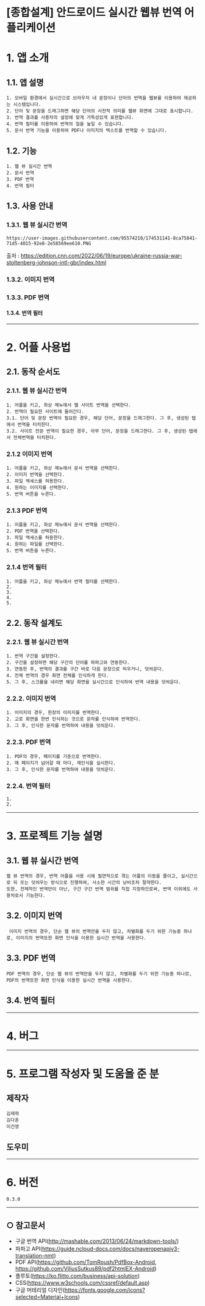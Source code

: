 [종합설계] 안드로이드 실시간 웹뷰 번역 어플리케이션
======================

# 1. 앱 소개
## 1.1. 앱 설명
    1. 모바일 환경에서 실시간으로 브라우저 내 문장이나 단어의 번역을 웹뷰를 이용하여 제공하는 시스템입니다.
    2. 단어 및 문장을 드래그하면 해당 단어의 사전적 의미를 웹뷰 화면에 그대로 표시합니다.
    3. 번역 결과를 사용자의 설정에 맞게 가독성있게 표현합니다.
    4. 번역 필터를 이용하여 번역의 질을 높일 수 있습니다.
    5. 문서 번역 기능을 이용하여 PDF나 이미지의 텍스트를 번역할 수 있습니다.
## 1.2. 기능
    1. 웹 뷰 실시간 번역
    2. 문서 번역
    3. PDF 번역
    4. 번역 필터

## 1.3. 사용 안내
### 1.3.1. 웹 뷰 실시간 번역
    https://user-images.githubusercontent.com/95574210/174531141-8ca75841-71d5-4015-92e8-2e58569ee610.PNG
출처 : https://edition.cnn.com/2022/06/19/europe/ukraine-russia-war-stoltenberg-johnson-intl-gbr/index.html

### 1.3.2. 이미지 번역

<p>
    
</p>

### 1.3.3. PDF 번역

<p>
    
</p>

#### 1.3.4. 번역 필터

<p>
    
</p>

****
# 2. 어플 사용법
## 2.1. 동작 순서도
### 2.1.1. 웹 뷰 실시간 번역
    1. 어플을 키고, 좌상 메뉴에서 웹 사이트 번역을 선택한다.
    2. 번역이 필요한 사이트에 들어간다.
    3.1. 단어 및 문장 번역이 필요한 경우, 해당 단어, 문장을 드래그한다. 그 후, 생성된 탭에서 번역을 터치한다.
    3.2. 사이트 전문 번역이 필요한 경우, 아무 단어, 문장을 드래그한다. 그 후, 생성된 탭에서 전체번역을 터치한다.

### 2.1.2 이미지 번역
    1. 어플을 키고, 좌상 메뉴에서 문서 번역을 선택한다.
    2. 이미지 번역을 선택한다.
    3. 파일 액세스를 허용한다.
    4. 원하는 이미지를 선택한다.
    5. 번역 버튼을 누른다.

### 2.1.3 PDF 번역
    1. 어플을 키고, 좌상 메뉴에서 문서 번역을 선택한다.
    2. PDF 번역을 선택한다.
    3. 파일 액세스를 허용한다.
    4. 원하는 파일를 선택한다.
    5. 번역 버튼을 누른다.
    
### 2.1.4 번역 필터
    1. 어플을 키고, 좌상 메뉴에서 번역 필터를 선택한다.
    2. 
    3. 
    4. 
    5. 

## 2.2. 동작 설계도
### 2.2.1. 웹 뷰 실시간 번역
    1. 번역 구간을 설정한다.
    2. 구간을 설정하면 해당 구간의 단어를 파파고와 연동한다.
    3. 연동한 후, 번역의 결과를 구간 바로 다음 문장으로 띄우거나, 덧씌운다.
    4. 전체 번역의 경우 화면 전체를 인식하게 한다.
    5. 그 후, 스크롤을 내리면 해당 화면을 실시간으로 인식하여 번역 내용을 덧씌운다.

### 2.2.2. 이미지 번역
    1. 이미지의 경우, 한장의 이미지를 번역한다.
    2. 고로 화면을 한번 인식하는 것으로 문자를 인식하여 번역한다.
    3. 그 후, 인식한 문자를 번역하여 내용을 덧씌운다.

### 2.2.3. PDF 번역
    1. PDF의 경우, 페이지를 기준으로 번역한다.
    2. 매 페이지가 넘어갈 때 마다, 재인식을 실시한다.
    3. 그 후, 인식한 문자를 번역하여 내용을 덧씌운다.

### 2.2.4. 번역 필터
    1. 
    2. 

****
# 3. 프로젝트 기능 설명
## 3.1. 웹 뷰 실시간 번역
    웹 뷰 번역의 경우, 번역 어플을 사용 시에 필연적으로 겪는 어플의 이동을 줄이고, 실시간으로 뒤 또는 덧씌우는 방식으로 진행하여, 사소한 시간의 낭비조차 절약한다.
    또한, 전체적인 번역만이 아닌, 구간 구간 번역 범위를 직접 지정하므로써, 번역 이외에도 사용처로서 기능한다.
    
## 3.2. 이미지 번역
     이미지 번역의 경우, 단순 웹 뷰의 번역만을 두지 않고, 차별화를 두기 위한 기능중 하나로, 이미지의 번역또한 화면 인식을 이용한 실시간 번역을 사용한다.

## 3.3. PDF 번역
    PDF 번역의 경우, 단순 웹 뷰의 번역만을 두지 않고, 차별화를 두기 위한 기능중 하나로, PDF의 번역또한 화면 인식을 이용한 실시간 번역을 사용한다. 
    
## 3.4. 번역 필터
    

****
# 4. 버그

****
# 5. 프로그램 작성자 및 도움을 준 분
## 제작자
    김재혁
    김다훈
    이건영
## 도우미
    

****
# 6. 버전
    0.3.0

***** 
## ○ 참고문서
* 구글 번역 API(<http://mashable.com/2013/06/24/markdown-tools/>)
* 파파고 API(<https://guide.ncloud-docs.com/docs/naveropenapiv3-translation-nmt>)
* PDF API(<https://github.com/TomRoush/PdfBox-Android>, 
          <https://github.com/ViliusSutkus89/pdf2htmlEX-Android>)
* 플루토(<https://ko.flitto.com/business/api-solution>)
* CSS(<https://www.w3schools.com/cssref/default.asp>)
* 구글 머테리얼 디자인(<https://fonts.google.com/icons?selected=Material+Icons>)
